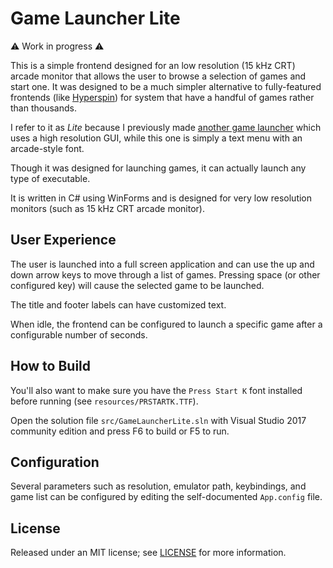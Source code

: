 Game Launcher Lite
=============

:warning: Work in progress :warning:

This is a simple frontend designed for an low resolution (15 kHz CRT) arcade monitor that allows the user to browse a selection of games and start one. It was designed to be a much simpler alternative to fully-featured frontends (like [Hyperspin](http://www.hyperspin-fe.com/)) for system that have a handful of games rather than thousands.

I refer to it as _Lite_ because I previously made [another game launcher](https://github.com/Justin-Credible/Game-Launcher) which uses a high resolution GUI, while this one is simply a text menu with an arcade-style font.

Though it was designed for launching games, it can actually launch any type of executable.

It is written in C# using WinForms and is designed for very low resolution monitors (such as 15 kHz CRT arcade monitor).

## User Experience

The user is launched into a full screen application and can use the up and down arrow keys to move through a list of games. Pressing space (or other configured key) will cause the selected game to be launched.

The title and footer labels can have customized text.

When idle, the frontend can be configured to launch a specific game after a configurable number of seconds.

## How to Build

You'll also want to make sure you have the `Press Start K` font installed before running (see `resources/PRSTARTK.TTF`).

Open the solution file `src/GameLauncherLite.sln` with Visual Studio 2017 community edition and press F6 to build or F5 to run.

## Configuration

Several parameters such as resolution, emulator path, keybindings, and game list can be configured by editing the self-documented `App.config` file.

## License

Released under an MIT license; see [LICENSE](https://github.com/Justin-Credible/game-launcher-lite/blob/master/LICENSE) for more information.
